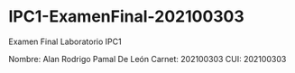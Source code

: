 # IPC1-ExamenFinal-202100303
Examen Final Laboratorio IPC1

Nombre: Alan Rodrigo Pamal De León
Carnet: 202100303
CUI: 202100303
